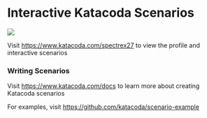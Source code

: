 # Interactive Katacoda Scenarios

[![](http://shields.katacoda.com/katacoda/spectrex27/count.svg)](https://www.katacoda.com/spectrex27 "Get your profile on Katacoda.com")

Visit https://www.katacoda.com/spectrex27 to view the profile and interactive scenarios

### Writing Scenarios
Visit https://www.katacoda.com/docs to learn more about creating Katacoda scenarios

For examples, visit https://github.com/katacoda/scenario-example
